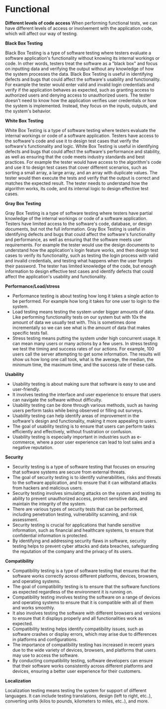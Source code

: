 # Functional
**Different levels of code access**
When performing functional tests, we can have different levels of access or involvement with the application code, which will affect our way of testing.

**Black Box Testing**

Black Box Testing is a type of software testing where testers evaluate a software application's functionality without knowing its internal workings or code.
In other words, testers treat the software as a "black box" and focus on inputting data and verifying the output without any knowledge of how the system processes the data. 
Black Box Testing is useful in identifying defects and bugs that could affect the software's usability and functionality.
For example the tester would enter valid and invalid login credentials and verify if the application behaves as expected, such as granting access to authorized users and denying access to unauthorized users. 
The tester doesn't need to know how the application verifies user credentials or how the system is implemented. Instead, they focus on the inputs, outputs, and the system's behavior.

**White Box Testing**

White Box Testing is a type of software testing where testers evaluate the internal workings or code of a software application. 
Testers have access to the software's code and use it to design test cases that verify the software's functionality and logic. 
White Box Testing is useful in identifying defects and bugs that could affect the software's performance and stability, as well as ensuring that the code meets industry standards and best practices.
For example the tester would have access to the algorithm's code and use it to design test cases that cover different scenarios, such as sorting a small array, a large array, and an array with duplicate values. The tester would then execute the tests and verify that the output is correct and matches the expected result. 
The tester needs to understand how the algorithm works, its code, and its internal logic to design effective test cases.

**Gray Box Testing**

Gray Box Testing is a type of software testing where testers have partial knowledge of the internal workings or code of a software application. 
Testers have limited access to the software's code, database, or design documents, but not the full information. 
Gray Box Testing is useful in identifying defects and bugs that could affect the software's functionality and performance, as well as ensuring that the software meets user requirements.
For example the tester would use the design documents to understand how the application's login feature works, and then design test cases to verify its functionality, such as testing the login process with valid and invalid credentials, and testing what happens when the user forgets their password. 
The tester has limited knowledge of the code, but enough information to design effective test cases and identify defects that could affect the application's usability and functionality.

**Performance/Load/stress**
- Performance testing is about testing how long it takes a single action to be performed. For example how long it takes for one user to login to the system.
- Load testing means testing the system under bigger amounts of data. Like performing functionality tests on our system but with 10x the amount of data we usually test with. This is sometimes done incrementally so we can see what is the amount of data that makes specific tests fail.
- Stress testing means putting the system under high concurrent usage. It can mean many users or many actions by a few users. In stress testing we test the timing and success rates of our actions. For example, 100 users call the server attempting to get some information. The results will show us how long one call took, what is the average, the median, the minimum time, the maximum time, and the success rate of these calls.

**Usability**
- Usability testing is about making sure that software is easy to use and user-friendly.
- It involves testing the interface and user experience to ensure that users can navigate the software without difficulty.
- Usability testing can be done through various methods, such as having users perform tasks while being observed or filling out surveys.
- Usability testing can help identify areas of improvement in the software's design and functionality, making it more appealing to users.
- The goal of usability testing is to ensure that users can perform tasks efficiently and effectively, without frustration or confusion.
- Usability testing is especially important in industries such as e-commerce, where a poor user experience can lead to lost sales and a negative reputation.

**Security**
- Security testing is a type of software testing that focuses on ensuring that software systems are secure from external threats.
- The goal of security testing is to identify vulnerabilities, risks and threats to the software application, and to ensure that it can withstand attacks from hackers and malicious users.
- Security testing involves simulating attacks on the system and testing its ability to prevent unauthorized access, protect sensitive data, and maintain the integrity of the system.
- There are various types of security tests that can be performed, including penetration testing, vulnerability scanning, and risk assessment.
- Security testing is crucial for applications that handle sensitive information, such as financial and healthcare systems, to ensure that confidential information is protected.
- By identifying and addressing security flaws in software, security testing helps to prevent cyber attacks and data breaches, safeguarding the reputation of the company and the privacy of its users.

**Compatibility**
- Compatibility testing is a type of software testing that ensures that the software works correctly across different platforms, devices, browsers, and operating systems.
- The goal of compatibility testing is to ensure that the software functions as expected regardless of the environment it is running on.
- Compatibility testing involves testing the software on a range of devices and operating systems to ensure that it is compatible with all of them and works smoothly.
- It also involves testing the software with different browsers and versions to ensure that it displays properly and all functionalities work as expected.
- Compatibility testing helps identify compatibility issues, such as software crashes or display errors, which may arise due to differences in platforms and configurations.
- The importance of compatibility testing has increased in recent years due to the wide variety of devices, browsers, and platforms that users may use to access the software.
- By conducting compatibility testing, software developers can ensure that their software works consistently across different platforms and devices, ensuring a better user experience for their customers.

**Localization**

Localization testing means testing the system for support of different languages.
It can include testing translations, design (left to right, etc..), converting units (kilos to pounds, kilometers to miles, etc..), and more.
